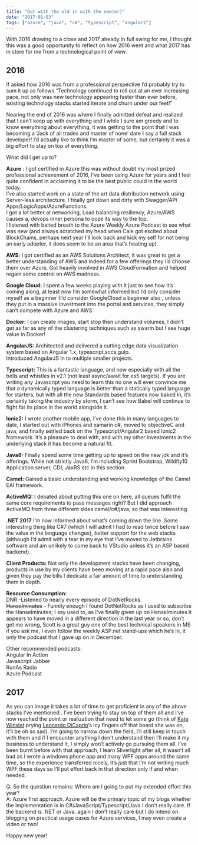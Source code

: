 ```yaml
---
title: "Out with the old in with the new(er)"
date: "2017-01-03"
tags: ["azure", "java", "c#", "typescript", "angular2"]
---
```


With 2016 drawing to a close and 2017 already in full swing for me, I thought this was a good opportunity to reflect on how 2016 went and what 2017 has in store for me from a technological point of view.

## 2016

If asked how 2016 was from a professional perspective I’d probably try to sum it up as follows “Technology continued to roll out at an ever increasing pace, not only was new technology appearing faster than ever before, existing technology stacks started iterate and churn under our feet!”

Nearing the end of 2016 was where I finally admitted defeat and realized that I can’t keep up with everything and I while I sure am greedy and to know everything about everything, it was getting to the point that I was becoming a ‘Jack of all trades and master of none’ dare I say a full stack developer! I’d actually like to think I’m master of some, but certainly it was a big effort to stay on top of everything.

What did I get up to?

**Azure** : I got certified in Azure this was without doubt my most prized professional achievement of 2016, I’ve been using Azure for years and I feel quite confident in acclaiming it to be the best public could in the world today.   
I’ve also started work on a state of the art data distribution network using Server-less architecture. I finally got down and dirty with Swagger/API Apps/LogicApps/AzureFunctions.   
I got a lot better at networking, Load balancing resiliency, Azure/AWS causes a, devops inner persona to ooze its way to the top.   
I listened with baited breath to the Azure Weekly Azure Podcast to see what was new (and always scratched my head when Cale got excited about BlockChains, perhaps next year I’ll look back and kick my self for not being an early adopter, it does seem to be an area that’s heating up). 

**AWS:** I got certified as an AWS Solutions Architect, it was great to get a better understanding of AWS and indeed for a few offerings they I’d choose them over Azure. Got heavily involved in AWS CloudFormation and helped regain some control on AWS madness.

**Google Cloud:** I spent a few weeks playing with it just to see how it’s coming along, at least now I’m somewhat informed but I’d only consider myself as a beginner (I’d consider GoogleCloud a beginner also , unless they put in a massive investment into the portal and services, they simply can’t compete with Azure and AWS.

**Docker:** I can create images, start stop then understand volumes, I didn’t get as far as any of the clustering techniques such as swarm but I see huge value in Docker!

**AngularJS:** Architected and delivered a cutting edge data visualization system based on Angular 1.x, typescript,sccs,gulp.   
Introduced AngularJS in to multiple smaller projects.

**Typescript:** This is a fantastic language, and now especially with all the bells and whistles in v2.1 (not least async/await for es5 targets). If you are writing any Javascript you need to learn this no one will ever convince me that a dynamically typed language is better than a statically typed language for starters, but with all the new Standards based features now baked in, it’s certainly taking the industry by storm, I can’t see how Babel will continue to fight for its place in the world alongside it.

**Ionic2:** I wrote another mobile app, I’ve done this in many languages to date, I started out with iPhones and xamarin c#, moved to objectiveC and java, and finally settled back on the Typescript/Angular2 based Ionic2 framework. It’s a pleasure to deal with, and with my other investments in the underlying stack it has become a natural fit. 

**Java8:** Finally spend some time getting up to speed on the new jdk and it’s offerings. While not strictly Java8, I’m including Sprint Bootstrap, Wildfly10 Application server, CDI, JaxRS etc in this section.

**Camel:** Gained a basic understanding and working knowledge of the Camel EAI framework.

**ActiveMQ:** I debated about putting this one on here, all queues fulfil the same core requirements to pass messages right? But I did approach ActiveMQ from three different sides camel/c#/java, so that was interesting.

**.NET 2017** I’m now informed about what’s coming down the line. Some interesting thing like C#7 (which I will admit I had to read twice before I saw the value in the language changes), better support for the web stacks (although I’d admit with a tear in my eye that I’ve moved to Jetbrains software and am unlikely to come back to VStudio unless it’s an ASP based backend).

**Client Products:** Not only the development stacks have been changing, products in use by my clients have been moving at a rapid pace also and given they pay the bills I dedicate a fair amount of time to understanding them in depth.

**Resource Consumption:**   
DNR -Listened to nearly every episode of DotNetRocks.   
~~Hanselminutes~~ \- Funnily enough I found DotNetRocks as I used to subscribe the Hanselminutes; I say used to, as I’ve finally given up on Hanselminutes it appears to have moved in a different direction in the last year or so, don’t get me wrong, Scott is a great guy one of the best technical speakers in MS if you ask me, I even follow the weekly ASP.net stand-ups which he’s in, it only the podcast that I gave up on in December.   
  
Other recommended podcasts:   
Angular In Action   
Javascript Jabber   
RunAs Radio   
Azure Podcast

## 2017 

As you can image it takes a lot of time to get proficient in any of the above stacks I’ve mentioned . I’ve been trying to stay on top of them all and I’ve now reached the point or realization that need to let some go (think of [Kate Winslet](http://www.independent.co.uk/news/people/kate-winslet-thanked-particularly-horrible-girl-who-bullied-her-at-school-after-titanic-success-10421756.html) prying [Leonardo DiCaprio](http://www.independent.co.uk/news/people/leonardo-dicaprio-on-money-and-success-they-wont-bring-you-happiness-a6803961.html)’s icy fingers off that board she was on, it’ll be oh so sad). I’m going to narrow down the field, I’ll still keep in touch with them and if I encounter anything I don’t understand then I’ll make it my business to understand it, I simply won’t actively go pursuing them all. I’ve been burnt before with that approach, I learn Sliverlight after all, it wasn’t all bad as I wrote a windows phone app and many WPF apps around the same time, so the experience transferred nicely, it’s just that I’m not writing much WPF these days so I’ll put effort back in that direction only if and when needed. 

Q: So the question remains: Where am I going to put my extended effort this year?   
A: Azure first approach. Azure will be the primary topic of my blogs whether the implementation is in C#/JavaScript/Typescript/Java I don’t really care. If the backend is .NET or Java, again I don’t really care but I do intend on blogging on practical usage cases for Azure services, I may even create a video or two!

Happy new year!
